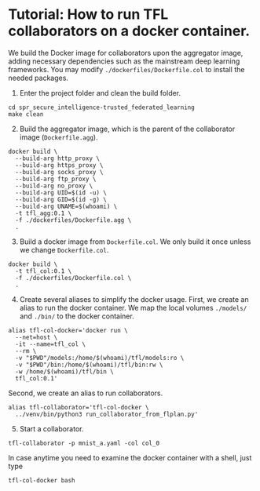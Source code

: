 # Tutorial: How to run TFL collaborators on a docker container.

We build the Docker image for collaborators upon the aggregator image, adding necessary dependencies such as the mainstream deep learning frameworks. You may modify `./dockerfiles/Dockerfile.col` to install the needed packages.

1. Enter the project folder and clean the build folder.
```shell
cd spr_secure_intelligence-trusted_federated_learning
make clean
```

2. Build the aggregator image, which is the parent of the collaborator image (`Dockerfile.agg`).
```shell
docker build \
  --build-arg http_proxy \
  --build-arg https_proxy \
  --build-arg socks_proxy \
  --build-arg ftp_proxy \
  --build-arg no_proxy \
  --build-arg UID=$(id -u) \
  --build-arg GID=$(id -g) \
  --build-arg UNAME=$(whoami) \
  -t tfl_agg:0.1 \
  -f ./dockerfiles/Dockerfile.agg \
  .
```

3. Build a docker image from `Dockerfile.col`. We only build it once unless we change `Dockerfile.col`.
```
docker build \
  -t tfl_col:0.1 \
  -f ./dockerfiles/Dockerfile.col \
  .
```


4. Create several aliases to simplify the docker usage.
First, we create an alias to run the docker container.
We map the local volumes `./models/` and `./bin/` to the docker container.
```shell
alias tfl-col-docker='docker run \
  --net=host \
  -it --name=tfl_col \
  --rm \
  -v "$PWD"/models:/home/$(whoami)/tfl/models:ro \
  -v "$PWD"/bin:/home/$(whoami)/tfl/bin:rw \
  -w /home/$(whoami)/tfl/bin \
  tfl_col:0.1'
```
Second, we create an alias to run collaborators.
```shell
alias tfl-collaborator='tfl-col-docker \
  ../venv/bin/python3 run_collaborator_from_flplan.py'
```


5. Start a collaborator. 
```shell
tfl-collaborator -p mnist_a.yaml -col col_0
```


In case anytime you need to examine the docker container with a shell, just type
```shell
tfl-col-docker bash
```


